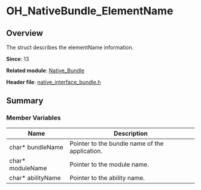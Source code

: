 # OH_NativeBundle_ElementName
<!--Kit: Ability Kit-->
<!--Subsystem: BundleManager-->
<!--Owner: @wanghang904-->
<!--Designer: @hanfeng6-->
<!--Tester: @kongjing2-->
<!--Adviser: @Brilliantry_Rui-->

## Overview

The struct describes the elementName information.

**Since**: 13

**Related module**: [Native_Bundle](capi-native-bundle.md)

**Header file**: [native_interface_bundle.h](capi-native-interface-bundle-h.md)

## Summary

### Member Variables

| Name| Description|
| -- | -- |
| char* bundleName | Pointer to the bundle name of the application.|
| char* moduleName | Pointer to the module name.|
| char* abilityName | Pointer to the ability name.|
